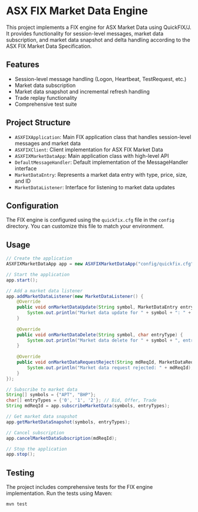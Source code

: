 # ASX FIX Market Data Engine

This project implements a FIX engine for ASX Market Data using QuickFIX/J. It provides functionality for session-level messages, market data subscription, and market data snapshot and delta handling according to the ASX FIX Market Data Specification.

## Features

- Session-level message handling (Logon, Heartbeat, TestRequest, etc.)
- Market data subscription
- Market data snapshot and incremental refresh handling
- Trade replay functionality
- Comprehensive test suite

## Project Structure

- `ASXFIXApplication`: Main FIX application class that handles session-level messages and market data
- `ASXFIXClient`: Client implementation for ASX FIX Market Data
- `ASXFIXMarketDataApp`: Main application class with high-level API
- `DefaultMessageHandler`: Default implementation of the MessageHandler interface
- `MarketDataEntry`: Represents a market data entry with type, price, size, and ID
- `MarketDataListener`: Interface for listening to market data updates

## Configuration

The FIX engine is configured using the `quickfix.cfg` file in the `config` directory. You can customize this file to match your environment.

## Usage

```java
// Create the application
ASXFIXMarketDataApp app = new ASXFIXMarketDataApp("config/quickfix.cfg");

// Start the application
app.start();

// Add a market data listener
app.addMarketDataListener(new MarketDataListener() {
    @Override
    public void onMarketDataUpdate(String symbol, MarketDataEntry entry) {
        System.out.println("Market data update for " + symbol + ": " + entry);
    }
    
    @Override
    public void onMarketDataDelete(String symbol, char entryType) {
        System.out.println("Market data delete for " + symbol + ", entry type: " + entryType);
    }
    
    @Override
    public void onMarketDataRequestReject(String mdReqId, MarketDataRequestReject message) {
        System.out.println("Market data request rejected: " + mdReqId);
    }
});

// Subscribe to market data
String[] symbols = {"APT", "BHP"};
char[] entryTypes = {'0', '1', '2'}; // Bid, Offer, Trade
String mdReqId = app.subscribeMarketData(symbols, entryTypes);

// Get market data snapshot
app.getMarketDataSnapshot(symbols, entryTypes);

// Cancel subscription
app.cancelMarketDataSubscription(mdReqId);

// Stop the application
app.stop();
```

## Testing

The project includes comprehensive tests for the FIX engine implementation. Run the tests using Maven:

```
mvn test
```
